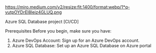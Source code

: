 https://miro.medium.com/v2/resize:fit:1400/format:webp/1*q-vutpOYDrEl8leiz4GLUQ.png

Azure SQL Database project [CI/CD]

Prerequisites
Before you begin, make sure you have:

1. Azure DevOps Account: Sign up for an Azure DevOps account.
2. Azure SQL Database: Set up an Azure SQL Database on Azure portal
